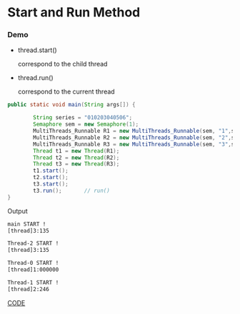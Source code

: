 # Start and Run Method

### Demo

* thread.start()
    
    correspond to the child thread
    
* thread.run()

    correspond to the current thread


```java
public static void main(String args[]) {

        String series = "010203040506";
        Semaphore sem = new Semaphore(1);
        MultiThreads_Runnable R1 = new MultiThreads_Runnable(sem, "1",series);
        MultiThreads_Runnable R2 = new MultiThreads_Runnable(sem, "2",series);
        MultiThreads_Runnable R3 = new MultiThreads_Runnable(sem, "3",series);
        Thread t1 = new Thread(R1);
        Thread t2 = new Thread(R2);
        Thread t3 = new Thread(R3);
        t1.start();
        t2.start();
        t3.start();
        t3.run();       // run()
}

```

Output

```bash
main START !
[thread]3:135

Thread-2 START !
[thread]3:135

Thread-0 START !
[thread]1:000000

Thread-1 START !
[thread]2:246
```


[CODE](https://github.com/guyc1812/Tony/blob/master/src/main/java/com/avengers/tony/JavaBasic/thread/code)